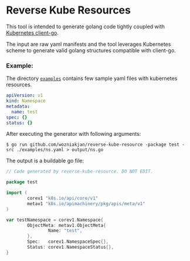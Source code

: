 Reverse Kube Resources
===

This tool is intended to generate golang code tightly coupled with [Kubernetes client-go](https://github.com/kubernetes/client-go).

The input are raw yaml manifests and the tool leverages Kubernetes scheme to generate valid golang structures compatible with client-go.

### Example:
The directory [`examples`](./examples) contains few sample yaml files with kubernetes resources.

```yaml
apiVersion: v1
kind: Namespace
metadata:
  name: test
spec: {}
status: {}
```

After executing the generator with following arguments:
```
$ go run github.com/wozniakjan/reverse-kube-resource -package test -src ./examples/ns.yaml > output/ns.go
```

The output is a buildable go file:
```go
// Code generated by reverse-kube-resource. DO NOT EDIT.

package test

import (
        corev1 "k8s.io/api/core/v1"
        metav1 "k8s.io/apimachinery/pkg/apis/meta/v1"
)

var testNamespace = corev1.Namespace{
        ObjectMeta: metav1.ObjectMeta{
                Name: "test",
        },
        Spec:   corev1.NamespaceSpec{},
        Status: corev1.NamespaceStatus{},
}
```
